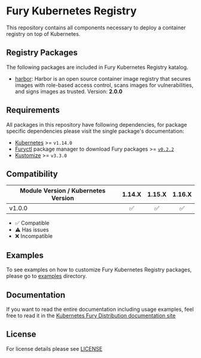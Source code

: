 # Fury Kubernetes Registry

This repository contains all components necessary to deploy a container registry on top of Kubernetes.

## Registry Packages

The following packages are included in Fury Kubernetes Registry katalog.

- [harbor](katalog/harbor): Harbor is an open source container image registry that secures images with role-based
access control, scans images for vulnerabilities, and signs images as trusted. Version: **2.0.0**

## Requirements

All packages in this repository have following dependencies, for package
specific dependencies please visit the single package's documentation:

- [Kubernetes](https://kubernetes.io) >= `v1.14.0`
- [Furyctl](https://github.com/sighupio/furyctl) package manager to download
  Fury packages >= [`v0.2.2`](https://github.com/sighupio/furyctl/releases/tag/v0.2.2)
- [Kustomize](https://github.com/kubernetes-sigs/kustomize) >= `v3.3.0`

## Compatibility

| Module Version / Kubernetes Version |       1.14.X       |       1.15.X       |       1.16.X       |
| ----------------------------------- | :----------------: | :----------------: | :----------------: |
| v1.0.0                              | :white_check_mark: | :white_check_mark: | :white_check_mark: |

- :white_check_mark: Compatible
- :warning: Has issues
- :x: Incompatible

## Examples

To see examples on how to customize Fury Kubernetes Registry packages, please
go to [examples](examples) directory.

## Documentation

If you want to read the entire documentation including usage examples, feel free to read it in
the [Kubernetes Fury Distribution documentation site](https://kubernetesfury.com/docs/modules/registry/)

## License

For license details please see [LICENSE](LICENSE)
